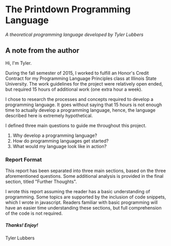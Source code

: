 # The Printdown Programming Language
_A theoretical programming language developed by Tyler Lubbers_

## A note from the author

Hi, I'm Tyler. 

During the fall semester of 2015, I worked to fulfill an Honor's Credit Contract for my Programming Language Principles class at Illinois State University. The work guidelines for the project were relatively open ended, but required 15 hours of additional work (one extra hour a week). 

I chose to research the processes and concepts required to develop a programming language. It goes without saying that 15 hours is not enough time to actually develop a programming language, hence, the language described here is extremely hypothetical. 

I defined three main questions to guide me throughout this project. 

1. Why develop a programming language?
2. How do programming languages get started?
3. What would my language look like in action? 


### Report Format

This report has been separated into three main sections, based on the three aforementioned questions. Some additional analysis is provided in the final section, titled "Further Thoughts".

I wrote this report assuming the reader has a basic understanding of programming. Some topics are supported by the inclusion of code snippets, which I wrote in javascript. Readers familiar with basic programming will have an easier time understanding these sections, but full comprehension of the code is not required. 

##### Thanks! Enjoy!
Tyler Lubbers

